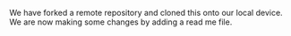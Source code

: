 We have forked a remote repository and cloned this onto our local device. We are now making some changes by adding a read me file.
